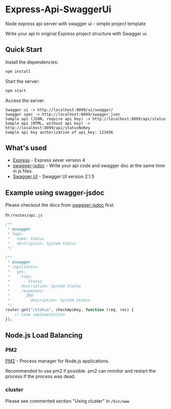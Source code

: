 # Express-Api-SwaggerUi

Node express api server with swagger ui - simple project template

Write your api in original Express project structure with Swagger ui.

## Quick Start

Install the dependencies:

```bash
npm install
```

Start the server:

```bash
npm start
```

Access the server:

```
Swagger ui -> http://localhost:8099/ui/swagger/
Swagger spec -> http://localhost:8099/swagger.json
Sample api (JSON, require api key) -> http://localhost:8099/api/status
Sample api (HTML, without api key) -> http://localhost:8099/api/statusNoKey
Sample api key authorization of api_key: 123456
```

## What's used

- [Express](https://github.com/expressjs/express) - Express sever version 4
- [swagger-jsdoc](https://github.com/Surnet/swagger-jsdoc) - Write your api code and swagger doc at the same time in js files.
- [Swagger UI](https://github.com/swagger-api/swagger-ui) - Swagger UI version 2.1.5

## Example using swagger-jsdoc

Please checkout the docs from [swagger-jsdoc](https://github.com/Surnet/swagger-jsdoc/blob/master/docs/GETTING-STARTED.md) first.

In `/routes/api.js`

```javascript
/**
 * @swagger
 * tags:
 *   name: Status
 *   description: System Status
 */

/**
 * @swagger
 * /api/status:
 *   get:
 *     tags:
 *      - Status
 *     description: System Status
 *     responses:
 *       200:
 *         description: System Status
 */
router.get("/status", checkApiKey, function (req, res) {
    // code implementation
});
```

## Node.js Load Balancing

### PM2

[PM2](https://github.com/Unitech/pm2) - Process manager for Node.js applications.

Recommended to use pm2 if possible. pm2 can monitor and restart the process if the process was dead.

### cluster

Please see commented section "Using cluster" in `/bin/www`

